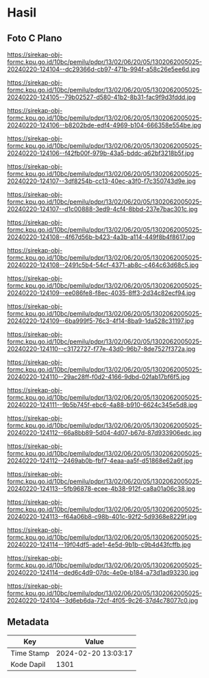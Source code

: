 # Hasil

## Foto C Plano

https://sirekap-obj-formc.kpu.go.id/10bc/pemilu/pdpr/13/02/06/20/05/1302062005025-20240220-124104--dc29366d-cb97-471b-994f-a58c26e5ee6d.jpg

https://sirekap-obj-formc.kpu.go.id/10bc/pemilu/pdpr/13/02/06/20/05/1302062005025-20240220-124105--79b02527-d580-41b2-8b31-fac9f9d3fddd.jpg

https://sirekap-obj-formc.kpu.go.id/10bc/pemilu/pdpr/13/02/06/20/05/1302062005025-20240220-124106--b8202bde-edf4-4969-b104-666358e554be.jpg

https://sirekap-obj-formc.kpu.go.id/10bc/pemilu/pdpr/13/02/06/20/05/1302062005025-20240220-124106--f42fb00f-979b-43a5-bddc-a62bf3218b5f.jpg

https://sirekap-obj-formc.kpu.go.id/10bc/pemilu/pdpr/13/02/06/20/05/1302062005025-20240220-124107--3df8254b-cc13-40ec-a3f0-f7c350743d9e.jpg

https://sirekap-obj-formc.kpu.go.id/10bc/pemilu/pdpr/13/02/06/20/05/1302062005025-20240220-124107--d1c00888-3ed9-4cf4-8bbd-237e7bac301c.jpg

https://sirekap-obj-formc.kpu.go.id/10bc/pemilu/pdpr/13/02/06/20/05/1302062005025-20240220-124108--4f67d56b-b423-4a3b-a114-449f8b4f8617.jpg

https://sirekap-obj-formc.kpu.go.id/10bc/pemilu/pdpr/13/02/06/20/05/1302062005025-20240220-124108--2491c5b4-54cf-4371-ab8c-c464c63d68c5.jpg

https://sirekap-obj-formc.kpu.go.id/10bc/pemilu/pdpr/13/02/06/20/05/1302062005025-20240220-124109--ee086fe8-f8ec-4035-8ff3-2d34c82ecf94.jpg

https://sirekap-obj-formc.kpu.go.id/10bc/pemilu/pdpr/13/02/06/20/05/1302062005025-20240220-124109--6ba999f5-76c3-4f14-8ba9-1da528c31197.jpg

https://sirekap-obj-formc.kpu.go.id/10bc/pemilu/pdpr/13/02/06/20/05/1302062005025-20240220-124110--c3172727-f77e-43d0-96b7-8de7527f372a.jpg

https://sirekap-obj-formc.kpu.go.id/10bc/pemilu/pdpr/13/02/06/20/05/1302062005025-20240220-124110--29ac28ff-f0d2-4166-9dbd-02fab17bf6f5.jpg

https://sirekap-obj-formc.kpu.go.id/10bc/pemilu/pdpr/13/02/06/20/05/1302062005025-20240220-124111--9b5b745f-ebc6-4a88-b910-6624c345e5d8.jpg

https://sirekap-obj-formc.kpu.go.id/10bc/pemilu/pdpr/13/02/06/20/05/1302062005025-20240220-124112--66a8bb89-5d04-4d07-b67d-87d933906edc.jpg

https://sirekap-obj-formc.kpu.go.id/10bc/pemilu/pdpr/13/02/06/20/05/1302062005025-20240220-124112--2469ab0b-fbf7-4eaa-aa5f-d51868e62a6f.jpg

https://sirekap-obj-formc.kpu.go.id/10bc/pemilu/pdpr/13/02/06/20/05/1302062005025-20240220-124113--5fb96878-ecee-4b38-912f-ca8a01a06c38.jpg

https://sirekap-obj-formc.kpu.go.id/10bc/pemilu/pdpr/13/02/06/20/05/1302062005025-20240220-124113--f64a06b8-c98b-401c-92f2-5d9368e8229f.jpg

https://sirekap-obj-formc.kpu.go.id/10bc/pemilu/pdpr/13/02/06/20/05/1302062005025-20240220-124114--19f04df5-ade1-4e5d-9b1b-c9b4d43fcffb.jpg

https://sirekap-obj-formc.kpu.go.id/10bc/pemilu/pdpr/13/02/06/20/05/1302062005025-20240220-124114--ded6c4d9-07dc-4e0e-b184-a73d1ad93230.jpg

https://sirekap-obj-formc.kpu.go.id/10bc/pemilu/pdpr/13/02/06/20/05/1302062005025-20240220-124104--3d6eb6da-72cf-4f05-9c26-37d4c78077c0.jpg


## Metadata

| Key        | Value               |
| ---------- | ------------------- |
| Time Stamp | 2024-02-20 13:03:17 |
| Kode Dapil | 1301                |



